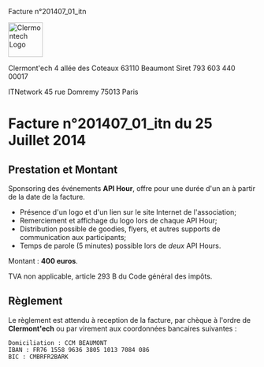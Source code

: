 <p class="invoice-number">Facture n°201407_01_itn</p>

<img class="left" width="70px" src="http://clermontech.org/images/clermontech_logo_200px.png" alt="Clermontech Logo" />

<p class="address-us">
<span class="address-title">Clermont'ech</span>
<span class="address-street">4 allée des Coteaux</span>
<span class="address-city">63110 Beaumont</span>
<span class="address-extra">Siret 793 603 440 00017</span>
</p>
 
<p class="address-client">
<span class="address-title">ITNetwork</span>
<span class="address-street">45 rue Domremy</span>
<span class="address-city">75013 Paris</span>
</p>

<h1 class="invoice-title">
Facture n°201407_01_itn du 25 Juillet 2014
</h1>

## Prestation et Montant

Sponsoring des événements **API Hour**, offre pour une durée d'un an à partir de la date de la facture.

* Présence d'un logo et d'un lien sur le site Internet de l'association;
* Remerciement et affichage du logo lors de chaque API Hour;
* Distribution possible de goodies, flyers, et autres supports de communication aux participants;
* Temps de parole (5 minutes) possible lors de _deux_ API Hours.

Montant : **400 euros**.

TVA non applicable, article 293 B du Code général des impôts.

## Règlement

Le règlement est attendu à reception de la facture, par chèque à l'ordre de **Clermont'ech** ou par virement aux coordonnées bancaires suivantes :

	Domiciliation : CCM BEAUMONT
	IBAN : FR76 1558 9636 3805 1013 7084 086
	BIC : CMBRFR2BARK

